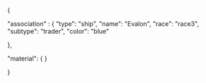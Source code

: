{

"association" : {
"type": "ship",
"name": "Evalon",
"race": "race3",
"subtype": "trader",
"color": "blue"

},

"material": {
}
 
}
